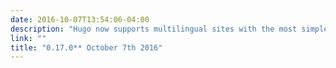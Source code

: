 ```yaml
---
date: 2016-10-07T13:54:06-04:00
description: "Hugo now supports multilingual sites with the most simple and elegant experience."
link: ""
title: "0.17.0** October 7th 2016"
---
```

